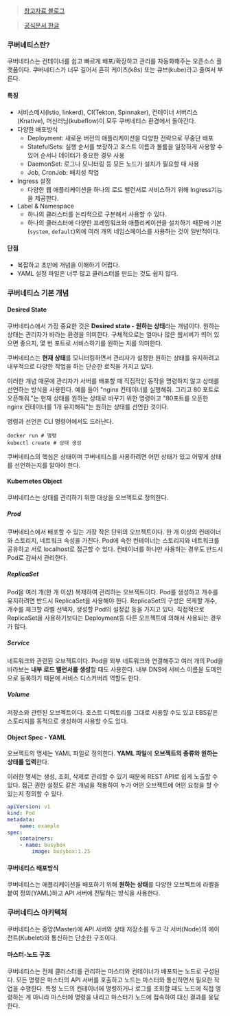 > [참고자료 블로그](https://subicura.com/2019/05/19/kubernetes-basic-1.html)

> [공식문서 한글](https://kubernetes.io/ko/docs/concepts/overview/working-with-objects/kubernetes-objects/)

### 쿠버네티스란?
쿠버네티스는 컨테이너를 쉽고 빠르게 배포/확장하고 관리를 자동화해주는 오픈소스 플랫폼이다. 쿠버네티스가 너무 길어서 흔히 케이츠(k8s) 또는 큐브(kube)라고 줄여서 부른다.

#### 특징
- 서비스메시(Istio, linkerd), CI(Tekton, Spinnaker), 컨테이너 서버리스(Knative), 머신러닝(kubeflow)이 모두 쿠버네티스 환경에서 돌아간다.
- 다양한 배포방식
  - Deployment: 새로운 버전의 애플리케이션을 다양한 전략으로 무중단 배포
  - StatefulSets: 실행 순서를 보장하고 호스트 이름과 볼륨을 일정하게 사용할 수 있어 순서나 데이터가 중요한 경우 사용
  - DaemonSet: 로그나 모니터링 등 모든 노드가 설치가 필요할 때 사용
  - Job, CronJob: 배치성 작업
- Ingress 설정
  - 다양한 웹 애플리케이션을 하나의 로드 밸런서로 서비스하기 위해 Ingress기능을 제공한다.
- Label & Namespace
  - 하나의 클러스터를 논리적으로 구분해서 사용할 수 있다.
  - 하나의 클러스터에 다양한 프레임워크와 애플리케이션을 설치하기 때문에 기본(`system`, `default`)외에 여러 개의 네임스페이스를 사용하는 것이 일반적이다.

#### 단점
- 복잡하고 초반에 개념을 이해하기 어렵다.
- YAML 설정 파일은 너무 많고 클러스터를 만드는 것도 쉽지 않다.

### 쿠버네티스 기본 개념
#### Desired State
쿠버네티스에서 가장 중요한 것은 **Desired state - 원하는 상태**라는 개념이다. 원하는 상태는 관리자가 바라는 환경을 의미한다. 구체적으로는 얼마나 많은 웹서버가 띄어 있으면 좋으지, 몇 번 포트로 서비스하기를 원하는 지를 의미한다.

쿠버네티스는 **현재 상태**를 모니터링하면서 관리자가 설정한 원하는 상태를 유지하려고 내부적으로 다양한 작업을 하는 단순한 로직을 가지고 있다.

이러한 개념 때문에 관리자가 서버를 배포할 때 직접적인 동작을 명령하지 않고 상태를 선언하는 방식을 사용한다. 예를 들어 "nginx 컨테이너를 실행해줘. 그리고 80 포트로 오픈해줘."는 현재 상태를 원하는 상태로 바꾸기 위한 명령이고 "80포트를 오픈한 nginx 컨테이너를 1개 유지해줘"는 원하는 상태를 선언한 것이다.

명령과 선언은 CLI 명령어에서도 드러난다.
```
docker run # 명령
kubectl create # 상태 생성
```

쿠버네티스의 핵심은 상태이며 쿠버네티스를 사용하려면 어떤 상태가 있고 어떻게 상태를 선언하는지를 알아야 한다.

#### Kubernetes Object
쿠버네티스는 상태를 관리하기 위한 대상을 오브젝트로 정의한다. 

##### Prod
쿠버네티스에서 배포할 수 있는 가장 작은 단위의 오브젝트이다. 한 개 이상의 컨테이너와 스토리지, 네트워크 속성을 가진다. Pod에 속한 컨테이너는 스토리지와 네트워크를 공유하고 서로 localhost로 접근할 수 있다. 컨테이너를 하나만 사용하는 경우도 반드시 Pod로 감싸서 관리한다.

##### ReplicaSet
Pod을 여러 개(한 개 이상) 복제하여 관리하는 오브젝트이다. Pod를 생성하고 개수를 유지하려면 반드시 ReplicaSet을 사용해야 한다.
ReplicaSet의 구성은 복제할 개수, 개수를 체크할 라벨 선택자, 생성할 Pod의 설정값 등을 가지고 있다.
직접적으로 ReplicaSet을 사용하기보다는 Deployment등 다른 오프젝트에 의해서 사용되는 경우가 많다.

##### Service
네트워크와 관련된 오브젝트이다. Pod을 외부 네트워크와 연결해주고 여러 개의 Pod을 바라보는 **내부 로드 밸런서를 생성**할 때도 사용한다. 내부 DNS에 서비스 이름을 도메인으로 등록하기 때문에 서비스 디스커버리 역할도 한다.

##### Volume
저장소와 관련된 오브젝트이다. 호스트 디렉토리를 그대로 사용할 수도 있고 EBS같은 스토리지를 동적으로 생성하여 사용할 수도 있다.

#### Object Spec - YAML
오브젝트의 명세는 YAML 파일로 정의한다. **YAML 파일**에 **오브젝트의 종류와 원하는 상태를 입력**한다.

이러한 명세는 생성, 조회, 삭제로 관리할 수 있기 때문에 REST API로 쉽게 노출할 수 있다. 접근 권한 설정도 같은 개념을 적용하여 누가 어떤 오브젝트에 어떤 요청을 할 수 있는지 정의할 수 있다.

```yaml
apiVersion: v1
kind: Pod
metadata:
    name: example
spec:
    containers:
    - name: busybox
        image: busybox:1.25
```

#### 쿠버네티스 배포방식
쿠버네티스는 애플리케이션을 배포하기 위해 **원하는 상태**를 다양한 오브젝트에 라벨을 붙여 정의(YAML)하고 API 서버에 전달하는 방식을 사용한다.

### 쿠버네티스 아키텍처
쿠버네티스는 중앙(Master)에 API 서버와 상태 저장소를 두고 각 서버(Node)의 에이전트(Kubelet)와 통신하는 단순한 구조이다.

#### 마스터-노드 구조
쿠버네티스는 전체 클러스터를 관리하는 마스터와 컨테이너가 배포되는 노드로 구성된다. 모든 명령은 마스터의 API 서버를 호출하고 노드는 마스터와 통신하면서 필요한 작업을 수행한다. 특정 노드의 컨테이너에 명령하거나 로그를 조회할 때도 노드에 직접 명령하는 게 아니라 마스터에 명령을 내리고 마스터가 노드에 접속하여 대신 결과를 응답한다.

